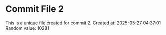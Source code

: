 # Commit File 2

This is a unique file created for commit 2.
Created at: 2025-05-27 04:37:01
Random value: 10281
